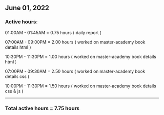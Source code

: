 ## June 01, 2022
### Active hours:

01:00AM - 01:45AM     = 0.75 hours ( daily report )

07:00AM - 09:00PM     = 2.00 hours ( worked on master-academy book details html )

10:30PM - 11:30PM     = 1.00 hours ( worked on master-academy book details html )

07:00PM - 09:30AM     = 2.50 hours ( worked on master-academy book details css )

10:00PM - 11:30PM     = 1.50 hours ( worked on master-academy book details css & js )

----------------------------------------

### Total active hours = 7.75 hours

